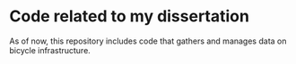 # Code related to my dissertation
As of now, this repository includes code that gathers and manages data on bicycle infrastructure.
